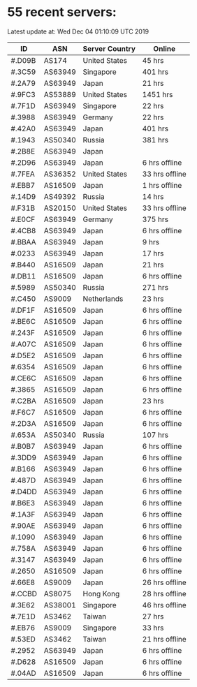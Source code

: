 # 55 recent servers:

Latest update at: Wed Dec 04 01:10:09 UTC 2019

| ID | ASN | Server Country | Online |
| -- | --- | -------------- | ------ |
| #.D09B | AS174 | United States | 45 hrs |
| #.3C59 | AS63949 | Singapore | 401 hrs |
| #.2A79 | AS63949 | Japan | 21 hrs |
| #.9FC3 | AS53889 | United States | 1451 hrs |
| #.7F1D | AS63949 | Singapore | 22 hrs |
| #.3988 | AS63949 | Germany | 22 hrs |
| #.42A0 | AS63949 | Japan | 401 hrs |
| #.1943 | AS50340 | Russia | 381 hrs |
| #.2B8E | AS63949 | Japan | |
| #.2D96 | AS63949 | Japan | 6 hrs offline |
| #.7FEA | AS36352 | United States | 33 hrs offline |
| #.EBB7 | AS16509 | Japan | 1 hrs offline |
| #.14D9 | AS49392 | Russia | 14 hrs |
| #.F31B | AS20150 | United States | 33 hrs offline |
| #.E0CF | AS63949 | Germany | 375 hrs |
| #.4CB8 | AS63949 | Japan | 6 hrs offline |
| #.BBAA | AS63949 | Japan | 9 hrs |
| #.0233 | AS63949 | Japan | 17 hrs |
| #.B440 | AS16509 | Japan | 21 hrs |
| #.DB11 | AS16509 | Japan | 6 hrs offline |
| #.5989 | AS50340 | Russia | 271 hrs |
| #.C450 | AS9009 | Netherlands | 23 hrs |
| #.DF1F | AS16509 | Japan | 6 hrs offline |
| #.BE6C | AS16509 | Japan | 6 hrs offline |
| #.243F | AS16509 | Japan | 6 hrs offline |
| #.A07C | AS16509 | Japan | 6 hrs offline |
| #.D5E2 | AS16509 | Japan | 6 hrs offline |
| #.6354 | AS16509 | Japan | 6 hrs offline |
| #.CE6C | AS16509 | Japan | 6 hrs offline |
| #.3865 | AS16509 | Japan | 6 hrs offline |
| #.C2BA | AS16509 | Japan | 23 hrs |
| #.F6C7 | AS16509 | Japan | 6 hrs offline |
| #.2D3A | AS16509 | Japan | 6 hrs offline |
| #.653A | AS50340 | Russia | 107 hrs |
| #.B0B7 | AS63949 | Japan | 6 hrs offline |
| #.3DD9 | AS63949 | Japan | 6 hrs offline |
| #.B166 | AS63949 | Japan | 6 hrs offline |
| #.487D | AS63949 | Japan | 6 hrs offline |
| #.D4DD | AS63949 | Japan | 6 hrs offline |
| #.B6E3 | AS63949 | Japan | 6 hrs offline |
| #.1A3F | AS63949 | Japan | 6 hrs offline |
| #.90AE | AS63949 | Japan | 6 hrs offline |
| #.1090 | AS63949 | Japan | 6 hrs offline |
| #.758A | AS63949 | Japan | 6 hrs offline |
| #.3147 | AS63949 | Japan | 6 hrs offline |
| #.2650 | AS16509 | Japan | 6 hrs offline |
| #.66E8 | AS9009 | Japan | 26 hrs offline |
| #.CCBD | AS8075 | Hong Kong | 28 hrs offline |
| #.3E62 | AS38001 | Singapore | 46 hrs offline |
| #.7E1D | AS3462 | Taiwan | 27 hrs |
| #.EB76 | AS9009 | Singapore | 33 hrs |
| #.53ED | AS3462 | Taiwan | 21 hrs offline |
| #.2952 | AS63949 | Japan | 6 hrs offline |
| #.D628 | AS16509 | Japan | 6 hrs offline |
| #.04AD | AS16509 | Japan | 6 hrs offline |

